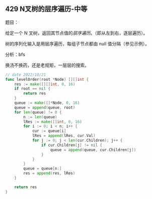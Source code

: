 ## 429 N叉树的层序遍历-中等

题目：

给定一个 N 叉树，返回其节点值的*层序遍历*。（即从左到右，逐层遍历）。

树的序列化输入是用层序遍历，每组子节点都由 null 值分隔（参见示例）。





分析：bfs

换汤不换药，还是老规矩，一层层的搜索。

```go
// date 2022/10/21
func levelOrder(root *Node) [][]int {
    res := make([][]int, 0, 16)
    if root == nil {
        return res
    }
    queue := make([]*Node, 0, 16)
    queue = append(queue, root)
    for len(queue) != 0 {
        n := len(queue)
        lRes := make([]int, 0, 16)
        for i := 0; i < n; i++ {
            cur := queue[i]
            lRes = append(lRes, cur.Val)
            for j := 0; j < len(cur.Children); j++ {
                if cur.Children[j] != nil {
                    queue = append(queue, cur.Children[j])
                }
            }
        }
        queue = queue[n:]
        res = append(res, lRes)
    }

    return res
}
```

